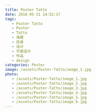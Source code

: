 ```yaml
---
title: Poster Tatto
date: 2018-05-31 14:52:17
tags:
   - Poster Tatto
   - Poster
   - Tatto
   - 海报
   - 纹身
   - 设计
   - 平面设计
   - 作品
   - design
categories: Poster
image: /assets/Poster-Tatto/image_1.jpg
photo:
   - /assets/Poster-Tatto/image_1.jpg
   - /assets/Poster-Tatto/image_2.jpg
   - /assets/Poster-Tatto/image_3.jpg
   - /assets/Poster-Tatto/image_4.jpg
   - /assets/Poster-Tatto/image_5.jpg
   - /assets/Poster-Tatto/image_6.jpg
---
```

